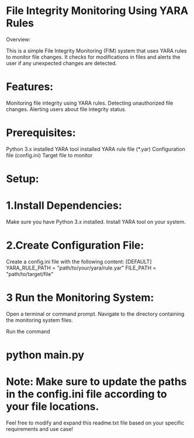 # File Integrity Monitoring Using YARA Rules

Overview:

This is a simple File Integrity Monitoring (FIM) system that uses YARA rules to monitor file changes. It checks for modifications in files and alerts the user if any unexpected changes are detected.

# Features:

Monitoring file integrity using YARA rules.
Detecting unauthorized file changes.
Alerting users about file integrity status.

# Prerequisites:

Python 3.x installed
YARA tool installed
YARA rule file (*.yar)
Configuration file (config.ini)
Target file to monitor

# Setup:

# 1.Install Dependencies:
Make sure you have Python 3.x installed.
Install YARA tool on your system.

# 2.Create Configuration File:
Create a config.ini file with the following content:
[DEFAULT]
YARA_RULE_PATH = "path/to/your/yara/rule.yar"
FILE_PATH = "path/to/target/file"

# 3 Run the Monitoring System:
Open a terminal or command prompt.
Navigate to the directory containing the monitoring system files.

Run the command
# python main.py

# Note: Make sure to update the paths in the config.ini file according to your file locations.

Feel free to modify and expand this readme.txt file based on your specific requirements and use case!
